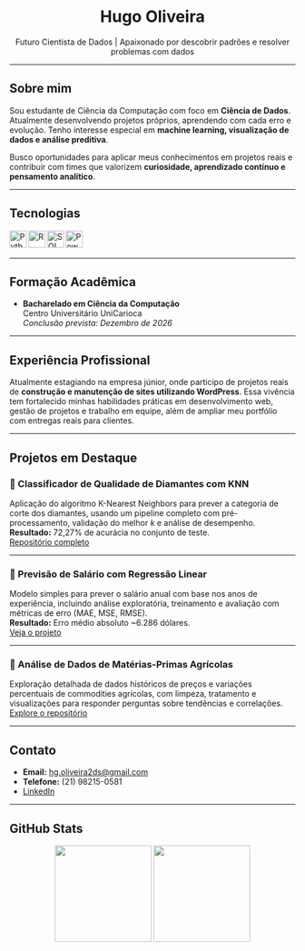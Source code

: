 <h1 align="center">Hugo Oliveira</h1>

<p align="center">
  Futuro Cientista de Dados | Apaixonado por descobrir padrões e resolver problemas com dados
</p>

---

## Sobre mim

Sou estudante de Ciência da Computação com foco em **Ciência de Dados**. Atualmente desenvolvendo projetos próprios, aprendendo com cada erro e evolução. Tenho interesse especial em **machine learning, visualização de dados e análise preditiva**.  

Busco oportunidades para aplicar meus conhecimentos em projetos reais e contribuir com times que valorizem **curiosidade, aprendizado contínuo e pensamento analítico**.

---

## Tecnologias

<img align="left" alt="Python" width="30px" src="https://cdn.jsdelivr.net/gh/devicons/devicon/icons/python/python-original.svg" />
<img align="left" alt="R" width="30px" src="https://cdn.jsdelivr.net/gh/devicons/devicon/icons/r/r-original.svg" />
<img align="left" alt="SQL" width="30px" src="https://cdn.jsdelivr.net/gh/devicons/devicon/icons/mysql/mysql-original.svg" />
<img align="left" alt="Power BI" width="30px" src="https://img.icons8.com/color/48/000000/power-bi.png" />
<br><br>

---

## Formação Acadêmica

- **Bacharelado em Ciência da Computação**  
  Centro Universitário UniCarioca  
  *Conclusão prevista: Dezembro de 2026*

---

## Experiência Profissional

Atualmente estagiando na empresa júnior, onde participo de projetos reais de **construção e manutenção de sites utilizando WordPress**. Essa vivência tem fortalecido minhas habilidades práticas em desenvolvimento web, gestão de projetos e trabalho em equipe, além de ampliar meu portfólio com entregas reais para clientes.

---

## Projetos em Destaque

### 💎 Classificador de Qualidade de Diamantes com KNN
Aplicação do algoritmo K-Nearest Neighbors para prever a categoria de corte dos diamantes, usando um pipeline completo com pré-processamento, validação do melhor *k* e análise de desempenho.  
**Resultado:** 72,27% de acurácia no conjunto de teste.  
[Repositório completo](https://github.com/seu_usuario/diamond-cut-classifier-knn)

---

### 💼 Previsão de Salário com Regressão Linear
Modelo simples para prever o salário anual com base nos anos de experiência, incluindo análise exploratória, treinamento e avaliação com métricas de erro (MAE, MSE, RMSE).  
**Resultado:** Erro médio absoluto ~6.286 dólares.  
[Veja o projeto](https://github.com/seu_usuario/salary-prediction-regression)

---

### 🌾 Análise de Dados de Matérias-Primas Agrícolas
Exploração detalhada de dados históricos de preços e variações percentuais de commodities agrícolas, com limpeza, tratamento e visualizações para responder perguntas sobre tendências e correlações.  
[Explore o repositório](https://github.com/seu_usuario/agricultural-prices-analysis)

---

## Contato

- **Email:** hg.oliveira2ds@gmail.com 
- **Telefone:** (21) 98215-0581
- [LinkedIn](www.linkedin.com/in/hugosantos14)  

---

## GitHub Stats

<p align="center">
  <img height="170px" src="https://github-readme-stats.vercel.app/api?username=seu_usuario&show_icons=true&theme=radical" />
  <img height="170px" src="https://github-readme-stats.vercel.app/api/top-langs/?username=seu_usuario&layout=compact&theme=radical" />
</p>
